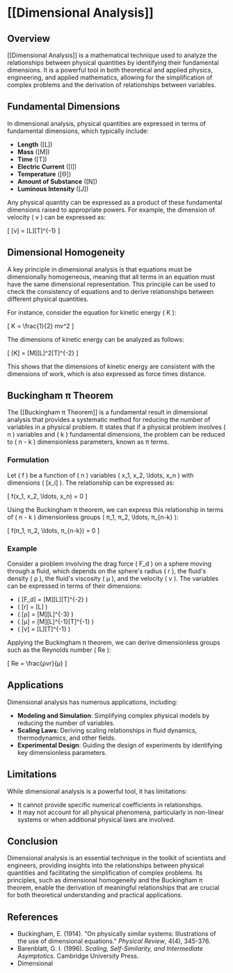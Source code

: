 
# [[Dimensional Analysis]]

## Overview
[[Dimensional Analysis]] is a mathematical technique used to analyze the relationships between physical quantities by identifying their fundamental dimensions. It is a powerful tool in both theoretical and applied physics, engineering, and applied mathematics, allowing for the simplification of complex problems and the derivation of relationships between variables.

## Fundamental Dimensions
In dimensional analysis, physical quantities are expressed in terms of fundamental dimensions, which typically include:
- **Length** \([L]\)
- **Mass** \([M]\)
- **Time** \([T]\)
- **Electric Current** \([I]\)
- **Temperature** \([Θ]\)
- **Amount of Substance** \([N]\)
- **Luminous Intensity** \([J]\)

Any physical quantity can be expressed as a product of these fundamental dimensions raised to appropriate powers. For example, the dimension of velocity \( v \) can be expressed as:

\[
[v] = [L][T]^{-1}
\]

## Dimensional Homogeneity
A key principle in dimensional analysis is that equations must be dimensionally homogeneous, meaning that all terms in an equation must have the same dimensional representation. This principle can be used to check the consistency of equations and to derive relationships between different physical quantities.

For instance, consider the equation for kinetic energy \( K \):

\[
K = \frac{1}{2} mv^2
\]

The dimensions of kinetic energy can be analyzed as follows:

\[
[K] = [M][L]^2[T]^{-2}
\]

This shows that the dimensions of kinetic energy are consistent with the dimensions of work, which is also expressed as force times distance.

## Buckingham π Theorem
The [[Buckingham π Theorem]] is a fundamental result in dimensional analysis that provides a systematic method for reducing the number of variables in a physical problem. It states that if a physical problem involves \( n \) variables and \( k \) fundamental dimensions, the problem can be reduced to \( n - k \) dimensionless parameters, known as π terms.

### Formulation
Let \( f \) be a function of \( n \) variables \( x_1, x_2, \ldots, x_n \) with dimensions \( [x_i] \). The relationship can be expressed as:

\[
f(x_1, x_2, \ldots, x_n) = 0
\]

Using the Buckingham π theorem, we can express this relationship in terms of \( n - k \) dimensionless groups \( π_1, π_2, \ldots, π_{n-k} \):

\[
f(π_1, π_2, \ldots, π_{n-k}) = 0
\]

### Example
Consider a problem involving the drag force \( F_d \) on a sphere moving through a fluid, which depends on the sphere's radius \( r \), the fluid's density \( ρ \), the fluid's viscosity \( μ \), and the velocity \( v \). The variables can be expressed in terms of their dimensions:

- \( [F_d] = [M][L][T]^{-2} \)
- \( [r] = [L] \)
- \( [ρ] = [M][L]^{-3} \)
- \( [μ] = [M][L]^{-1}[T]^{-1} \)
- \( [v] = [L][T]^{-1} \)

Applying the Buckingham π theorem, we can derive dimensionless groups such as the Reynolds number \( Re \):

\[
Re = \frac{ρvr}{μ}
\]

## Applications
Dimensional analysis has numerous applications, including:
- **Modeling and Simulation**: Simplifying complex physical models by reducing the number of variables.
- **Scaling Laws**: Deriving scaling relationships in fluid dynamics, thermodynamics, and other fields.
- **Experimental Design**: Guiding the design of experiments by identifying key dimensionless parameters.

## Limitations
While dimensional analysis is a powerful tool, it has limitations:
- It cannot provide specific numerical coefficients in relationships.
- It may not account for all physical phenomena, particularly in non-linear systems or when additional physical laws are involved.

## Conclusion
Dimensional analysis is an essential technique in the toolkit of scientists and engineers, providing insights into the relationships between physical quantities and facilitating the simplification of complex problems. Its principles, such as dimensional homogeneity and the Buckingham π theorem, enable the derivation of meaningful relationships that are crucial for both theoretical understanding and practical applications.

## References
- Buckingham, E. (1914). "On physically similar systems: Illustrations of the use of dimensional equations." *Physical Review*, 4(4), 345-376.
- Barenblatt, G. I. (1996). *Scaling, Self-Similarity, and Intermediate Asymptotics*. Cambridge University Press.
- Dimensional